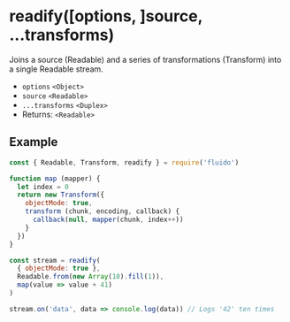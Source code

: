 # readify([options, ]source, ...transforms)

Joins a source (Readable) and a series of transformations (Transform) into a single Readable stream.

- `options` `<Object>`
- `source` `<Readable>`
- `...transforms` `<Duplex>`
- Returns: `<Readable>`

## Example

```javascript
const { Readable, Transform, readify } = require('fluido')

function map (mapper) {
  let index = 0
  return new Transform({
    objectMode: true,
    transform (chunk, encoding, callback) {
      callback(null, mapper(chunk, index++))
    }
  })
}

const stream = readify(
  { objectMode: true },
  Readable.from(new Array(10).fill(1)),
  map(value => value + 41)
)

stream.on('data', data => console.log(data)) // Logs '42' ten times
```
